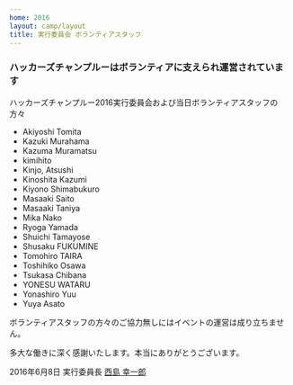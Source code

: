 ```yaml
---
home: 2016
layout: camp/layout
title: 実行委員会 ボランティアスタッフ
---
```


### ハッカーズチャンプルーはボランティアに支えられ運営されています

ハッカーズチャンプルー2016実行委員会および当日ボランティアスタッフの方々

* Akiyoshi Tomita
* Kazuki Murahama
* Kazuma Muramatsu
* kimihito
* Kinjo, Atsushi
* Kinoshita Kazumi
* Kiyono Shimabukuro
* Masaaki Saito
* Masaaki Taniya
* Mika Nako
* Ryoga Yamada
* Shuichi Tamayose
* Shusaku FUKUMINE
* Tomohiro TAIRA
* Toshihiko Osawa
* Tsukasa Chibana
* YONESU WATARU
* Yonashiro Yuu
* Yuya Asato

ボランティアスタッフの方々のご協力無しにはイベントの運営は成り立ちません。

多大な働きに深く感謝いたします。本当にありがとうございます。

2016年6月8日 実行委員長 [西島 幸一郎](https://www.facebook.com/nishijima.koichiro)
